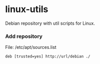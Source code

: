 # linux-utils
Debian repository with util scripts for Linux.

### Add repository

File: /etc/apt/sources.list

```
deb [trusted=yes] http://url/debian ./
```
